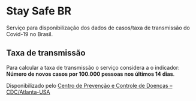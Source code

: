 # Stay Safe BR
Serviço para disponibilização dos dados de casos/taxa de transmissão do Covid-19 no Brasil.

## Taxa de transmissão
Para calcular a taxa de transmissão o serviço considera a o indicador: **Número de novos casos por 100.000 pessoas nos últimos 14 dias**.

Disponibilizado pelo [Centro de Prevenção e Controle de Doenças – CDC/Atlanta-USA](https://www.cdc.gov/media/releases/2020/p0915-dynamic-school-decision-making-infographic.html)
